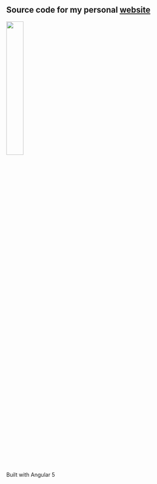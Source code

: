 ## Source code for my personal [website](https://andrewmarklloyd.github.io)
<img src="https://andrewmarklloyd.github.io/content/assets/andrew.jpg" width="30%">

Built with Angular 5

